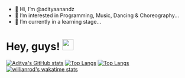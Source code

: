 - 👋 Hi, I’m @adityaanandz
- 👀 I’m interested in Programming, Music, Dancing & Choreography...
- 🌱 I’m currently in a learning stage...

<!---
adityaanandz/adityaanandz is a ✨ special ✨ repository because its `README.md` (this file) appears on your GitHub profile.
You can click the Preview link to take a look at your changes.
--->

# Hey, guys! <img src="https://raw.githubusercontent.com/adityaanandz/adityaanandz/master/wave.gif" width="30px">
[![Aditya's GitHub stats](https://github-readme-stats.vercel.app/api?username=adityaanandz&show_icons=true&theme=radical)](https://github.com/adityaanandz/github-readme-stats)
[![Top Langs](https://github-readme-stats.vercel.app/api/top-langs/?username=adityaanandz&langs_count=8)](https://github.com/adityaanandz/github-readme-stats)
[![Top Langs](https://github-readme-stats.vercel.app/api/top-langs/?username=adityaanandz&layout=compact)](https://github.com/adityanandz/github-readme-stats)
[![willianrod's wakatime stats](https://github-readme-stats.vercel.app/api/wakatime?username=willianrod)](https://github.com/anuraghazra/github-readme-stats)
